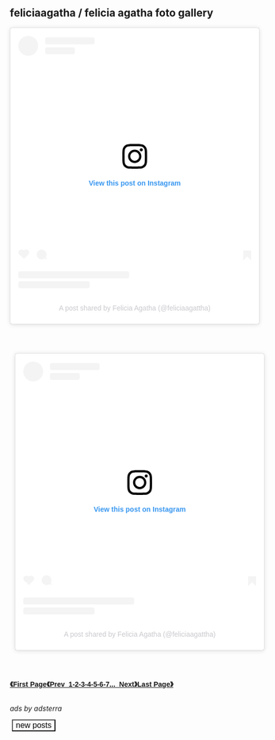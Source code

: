 <h2>feliciaagatha / felicia agatha foto gallery</h2>

<blockquote class="instagram-media" data-instgrm-captioned data-instgrm-permalink="https://www.instagram.com/reel/CdepdkLh-N3/?utm_source=ig_embed&amp;utm_campaign=loading" data-instgrm-version="14" style=" background:#FFF; border:0; border-radius:3px; box-shadow:0 0 1px 0 rgba(0,0,0,0.5),0 1px 10px 0 rgba(0,0,0,0.15); margin: 1px; max-width:540px; min-width:326px; padding:0; width:99.375%; width:-webkit-calc(100% - 2px); width:calc(100% - 2px);"><div style="padding:16px;"> <a href="https://www.instagram.com/reel/CdepdkLh-N3/?utm_source=ig_embed&amp;utm_campaign=loading" style=" background:#FFFFFF; line-height:0; padding:0 0; text-align:center; text-decoration:none; width:100%;" target="_blank"> <div style=" display: flex; flex-direction: row; align-items: center;"> <div style="background-color: #F4F4F4; border-radius: 50%; flex-grow: 0; height: 40px; margin-right: 14px; width: 40px;"></div> <div style="display: flex; flex-direction: column; flex-grow: 1; justify-content: center;"> <div style=" background-color: #F4F4F4; border-radius: 4px; flex-grow: 0; height: 14px; margin-bottom: 6px; width: 100px;"></div> <div style=" background-color: #F4F4F4; border-radius: 4px; flex-grow: 0; height: 14px; width: 60px;"></div></div></div><div style="padding: 19% 0;"></div> <div style="display:block; height:50px; margin:0 auto 12px; width:50px;"><svg width="50px" height="50px" viewBox="0 0 60 60" version="1.1" xmlns="https://www.w3.org/2000/svg" xmlns:xlink="https://www.w3.org/1999/xlink"><g stroke="none" stroke-width="1" fill="none" fill-rule="evenodd"><g transform="translate(-511.000000, -20.000000)" fill="#000000"><g><path d="M556.869,30.41 C554.814,30.41 553.148,32.076 553.148,34.131 C553.148,36.186 554.814,37.852 556.869,37.852 C558.924,37.852 560.59,36.186 560.59,34.131 C560.59,32.076 558.924,30.41 556.869,30.41 M541,60.657 C535.114,60.657 530.342,55.887 530.342,50 C530.342,44.114 535.114,39.342 541,39.342 C546.887,39.342 551.658,44.114 551.658,50 C551.658,55.887 546.887,60.657 541,60.657 M541,33.886 C532.1,33.886 524.886,41.1 524.886,50 C524.886,58.899 532.1,66.113 541,66.113 C549.9,66.113 557.115,58.899 557.115,50 C557.115,41.1 549.9,33.886 541,33.886 M565.378,62.101 C565.244,65.022 564.756,66.606 564.346,67.663 C563.803,69.06 563.154,70.057 562.106,71.106 C561.058,72.155 560.06,72.803 558.662,73.347 C557.607,73.757 556.021,74.244 553.102,74.378 C549.944,74.521 548.997,74.552 541,74.552 C533.003,74.552 532.056,74.521 528.898,74.378 C525.979,74.244 524.393,73.757 523.338,73.347 C521.94,72.803 520.942,72.155 519.894,71.106 C518.846,70.057 518.197,69.06 517.654,67.663 C517.244,66.606 516.755,65.022 516.623,62.101 C516.479,58.943 516.448,57.996 516.448,50 C516.448,42.003 516.479,41.056 516.623,37.899 C516.755,34.978 517.244,33.391 517.654,32.338 C518.197,30.938 518.846,29.942 519.894,28.894 C520.942,27.846 521.94,27.196 523.338,26.654 C524.393,26.244 525.979,25.756 528.898,25.623 C532.057,25.479 533.004,25.448 541,25.448 C548.997,25.448 549.943,25.479 553.102,25.623 C556.021,25.756 557.607,26.244 558.662,26.654 C560.06,27.196 561.058,27.846 562.106,28.894 C563.154,29.942 563.803,30.938 564.346,32.338 C564.756,33.391 565.244,34.978 565.378,37.899 C565.522,41.056 565.552,42.003 565.552,50 C565.552,57.996 565.522,58.943 565.378,62.101 M570.82,37.631 C570.674,34.438 570.167,32.258 569.425,30.349 C568.659,28.377 567.633,26.702 565.965,25.035 C564.297,23.368 562.623,22.342 560.652,21.575 C558.743,20.834 556.562,20.326 553.369,20.18 C550.169,20.033 549.148,20 541,20 C532.853,20 531.831,20.033 528.631,20.18 C525.438,20.326 523.257,20.834 521.349,21.575 C519.376,22.342 517.703,23.368 516.035,25.035 C514.368,26.702 513.342,28.377 512.574,30.349 C511.834,32.258 511.326,34.438 511.181,37.631 C511.035,40.831 511,41.851 511,50 C511,58.147 511.035,59.17 511.181,62.369 C511.326,65.562 511.834,67.743 512.574,69.651 C513.342,71.625 514.368,73.296 516.035,74.965 C517.703,76.634 519.376,77.658 521.349,78.425 C523.257,79.167 525.438,79.673 528.631,79.82 C531.831,79.965 532.853,80.001 541,80.001 C549.148,80.001 550.169,79.965 553.369,79.82 C556.562,79.673 558.743,79.167 560.652,78.425 C562.623,77.658 564.297,76.634 565.965,74.965 C567.633,73.296 568.659,71.625 569.425,69.651 C570.167,67.743 570.674,65.562 570.82,62.369 C570.966,59.17 571,58.147 571,50 C571,41.851 570.966,40.831 570.82,37.631"></path></g></g></g></svg></div><div style="padding-top: 8px;"> <div style=" color:#3897f0; font-family:Arial,sans-serif; font-size:14px; font-style:normal; font-weight:550; line-height:18px;">View this post on Instagram</div></div><div style="padding: 12.5% 0;"></div> <div style="display: flex; flex-direction: row; margin-bottom: 14px; align-items: center;"><div> <div style="background-color: #F4F4F4; border-radius: 50%; height: 12.5px; width: 12.5px; transform: translateX(0px) translateY(7px);"></div> <div style="background-color: #F4F4F4; height: 12.5px; transform: rotate(-45deg) translateX(3px) translateY(1px); width: 12.5px; flex-grow: 0; margin-right: 14px; margin-left: 2px;"></div> <div style="background-color: #F4F4F4; border-radius: 50%; height: 12.5px; width: 12.5px; transform: translateX(9px) translateY(-18px);"></div></div><div style="margin-left: 8px;"> <div style=" background-color: #F4F4F4; border-radius: 50%; flex-grow: 0; height: 20px; width: 20px;"></div> <div style=" width: 0; height: 0; border-top: 2px solid transparent; border-left: 6px solid #f4f4f4; border-bottom: 2px solid transparent; transform: translateX(16px) translateY(-4px) rotate(30deg)"></div></div><div style="margin-left: auto;"> <div style=" width: 0px; border-top: 8px solid #F4F4F4; border-right: 8px solid transparent; transform: translateY(16px);"></div> <div style=" background-color: #F4F4F4; flex-grow: 0; height: 12px; width: 16px; transform: translateY(-4px);"></div> <div style=" width: 0; height: 0; border-top: 8px solid #F4F4F4; border-left: 8px solid transparent; transform: translateY(-4px) translateX(8px);"></div></div></div> <div style="display: flex; flex-direction: column; flex-grow: 1; justify-content: center; margin-bottom: 24px;"> <div style=" background-color: #F4F4F4; border-radius: 4px; flex-grow: 0; height: 14px; margin-bottom: 6px; width: 224px;"></div> <div style=" background-color: #F4F4F4; border-radius: 4px; flex-grow: 0; height: 14px; width: 144px;"></div></div></a><p style=" color:#c9c8cd; font-family:Arial,sans-serif; font-size:14px; line-height:17px; margin-bottom:0; margin-top:8px; overflow:hidden; padding:8px 0 7px; text-align:center; text-overflow:ellipsis; white-space:nowrap;"><a href="https://www.instagram.com/reel/CdepdkLh-N3/?utm_source=ig_embed&amp;utm_campaign=loading" style=" color:#c9c8cd; font-family:Arial,sans-serif; font-size:14px; font-style:normal; font-weight:normal; line-height:17px; text-decoration:none;" target="_blank">A post shared by Felicia Agatha (@feliciaagattha)</a></p></div></blockquote> <script async src="//www.instagram.com/embed.js"></script>
<br />

<div style="padding:2%; width:100%;">
<style type="text/css">
.bcd140526_post_feed li.item {
    display: block;
    clear: both; 
height: auto;
    margin: 15px 0 0 0;
    padding: 15px 0 0 0;
    border-top: 1px dotted #BBB;
}
.bcd140526_post_feed ul {
    margin: 0;
 height: auto;
    padding: 0;
}
.bcd140526_post_feed li.item.item-0 {
    margin: 0;
    padding: 0; 
height: auto;
    border: none;
}
.bcd140526_post_feed li.item h3.title {
    display: block;
 height: auto;
    margin: 0 0 5px 0;
}

.bcd140526_post_feed li.item div.meta {
    font-size: 11px;
 height: auto;
    color: #999;
	margin: 0 0 5px 0;
}
.bcd140526_post_feed li.item div.meta .meta-item {
    display: inline-block;
	*display: inline;
	zoom: 1;
    margin: 0 1em 0 0;
 height: auto;
}
.bcd140526_post_feed li.item p.snippet {
    line-height: 1.5em;
	margin: 0;
 height: auto;
}
.bcd140526_post_feed.list a.thumbnail {
    margin: 0 7px 7px 0;
    float: left;
    display: block;
    line-height: 1; 
height: auto;
	/*
    width: 48px;
    height: 48px;
	*/
    overflow: hidden;
    position: relative;
}
.bcd140526_post_feed.list a.thumbnail img {
    width: auto;
    height: auto;
}
.bcd140526_post_feed li.item a.cate {
    display: block;
    margin: 0 0 5px 0;
 height: auto;
}
div.bcd140526_post_feed.column a.thumbnail {
    display: block;
    width: 100%;
    line-height: 1;
    margin: 0 0 5px 0; 
height: auto;
}
div.bcd140526_post_feed.column a.thumbnail img {
    width: 100%;
    height: auto;
}
</style>
<script type="text/javascript">
/*
Blogger Random - Recent - Specific Label Posts Widget - All in One Post Feed Widget
Link: https://sneeit.com/blogger-random-recent-specific-label-posts-widget-all-in-one-post-feed-widget/
Author: Tien Nguyen
Version: 1.7
*/
var bcd140526_show_thumbnail = true;/*bcd140526_show_thumbnail*/
var bcd140526_show_label = false;/*bcd140526_show_label*/
var bcd140526_show_comment_numbers = false;/*bcd140526_show_comment_numbers*/
var bcd140526_show_date = false;/*bcd140526_show_date*/
var bcd140526_show_author_name = false;/*bcd140526_show_author_name*/
var bcd140526_show_readmore = false;/*bcd140526_show_readmore*/
var bcd140526_show_snippet = true;/*bcd140526_show_snippet*/
var bcd140526_hide_copyright = true;/*bcd140526_hide_copyright*/
var bcd140526_snippet_length = 0;/*bcd140526_snippet_length*/
var bcd140526_post_count = 150;/*bcd140526_post_count*/
var bcd140526_thumbnail_size = 100;// v1.5, only effect with list style/*bcd140526_thumbnail_size*/
var bcd140526_sort_by = 'random'; // latest or random/*bcd140526_sort_by*/
var bcd140526_index_label = 'feliciaagatha';/*bcd140526_index_label*/
var bcd140526_design_style = 'column';// list or column/*bcd140526_design_style*/
var bcd140526_date_format = 'mm/dd/yyyy';/*bcd140526_date_format*/
var lang_readmore = 'Readmore';/*lang_readmore*/
var HOST = 'https://www.ingganinggra.my.id';/*HOST*/
function bcd140526_bi_script(b){document.write('<script type="text/javascript" src="'+b+'">\x3c/script>')}function bi_date_format(b,a){b=b.split("-");date=new Date(b[0],b[1]-1,b[2].substring(0,2));dd=date.getDate();mm=date.getMonth()+1;yyyy=date.getFullYear();a=a.replace("dd",dd);a=a.replace("mm",mm);return a=a.replace("yyyy",yyyy)}
function bi_get_first_image(b){var a="",d='src="',c='"';index0=b.indexOf("<img ");-1!=index0&&(index1=b.indexOf(d,index0),-1!=index0&&(index2=b.indexOf(c,index1+d.length),-1!=index0&&(a=b.substring(index1+d.length,index2))));""==a&&(d='"',index0=b.indexOf('data-thumbnail-src="'),-1!=index0&&(index1=b.indexOf(d,index0+20),-1!=index0&&(a=b.substring(index0+20,index1))));""==a&&(d='src="',c='"',index0=b.indexOf("<iframe "),-1!=index0&&(index1=b.indexOf(d,index0),-1!=index0&&(index2=b.indexOf(c,index1+
d.length),-1!=index0&&(a=b.substring(index1+d.length,index2),a=a.replace("http://www.youtube.com/watch?v=",""),a=a.replace("http://www.youtube.com/embed/",""),a=a.replace("?rel=0",""),a="http://img.youtube.com/vi/"+a+"/mqdefault.jpg"))));return a}
function bcd140526_bi_jshort(b){var a={},d=/<\S[^>]*>/g;a.id=b.feed.id.$t;key="blog-";index=a.id.indexOf(key);a.id=a.id.substring(index+key.length);a.id=a.id.replace(".comments","");a.cate=[];if("category"in b.feed)for(i=0;i<b.feed.category.length;i++)a.cate[i]=b.feed.category[i].term;a.title="";"title"in b.feed&&(a.title=b.feed.title.$t);a.subtitle="";"subtitle"in b.feed&&(a.subtitle=b.feed.subtitle.$t);a.admin={};a.admin.name="Anonymous";a.admin.uri="";a.admin.avatar="http://img1.blogblog.com/img/anon36.png";
"name"in b.feed.author[0]&&(a.admin.name=b.feed.author[0].name.$t);"uri"in b.feed.author[0]&&(a.admin.uri=b.feed.author[0].uri.$t);"gd$image"in b.feed.author[0]&&"http://img1.blogblog.com/img/blank.gif"!=b.feed.author[0].gd$image.src&&(a.admin.avatar=b.feed.author[0].gd$image.src);a.total_entry=Number(b.feed.openSearch$totalResults.$t);a.start_index=Number(b.feed.openSearch$startIndex.$t);a.item_per_page=Number(b.feed.openSearch$itemsPerPage.$t);a.entry_number=0;"entry"in b.feed&&(a.entry_number=
b.feed.entry.length);a.entry=[];for(i=0;i<a.entry_number;i++){a.entry[i]={};temp={};entry=b.feed.entry[i];temp.id=entry.id.$t;key="post-";index=temp.id.indexOf(key);temp.id=temp.id.substring(index+key.length);temp.published="";"published"in entry&&(temp.published=entry.published.$t);temp.cate=[];if("category"in entry)for(j=0;j<entry.category.length;j++)temp.cate[j]=entry.category[j].term;temp.title="";"title"in entry&&(temp.title=entry.title.$t);temp.content="";"content"in entry&&(temp.content=entry.content.$t);
temp.summary="";"summary"in entry&&(temp.summary=entry.summary.$t);""==temp.summary&&(temp.summary=temp.content.replace(d,""));""==temp.content&&(temp.content=temp.summary);temp.link="";temp.reply_label="comments";if("link"in entry)for(j=0;j<entry.link.length;j++)"alternate"==entry.link[j].rel&&(temp.link=entry.link[j].href),"replies"==entry.link[j].rel&&(temp.reply_label=entry.link[j].title);temp.author={};temp.author.name="Anonymous";temp.author.uri="";temp.author.avatar="http://img1.blogblog.com/img/anon36.png";
a0=entry.author[0];"name"in a0&&(temp.author.name=a0.name.$t);"uri"in a0&&(temp.author.uri=a0.uri.$t);"gd$image"in a0&&"http://img1.blogblog.com/img/blank.gif"!=a0.gd$image.src&&(temp.author.avatar=a0.gd$image.src);temp.thumbnail="";"media$thumbnail"in entry&&(temp.thumbnail=entry.media$thumbnail.url);temp.reply_number=0;"thr$total"in entry&&(temp.reply_number=Number(entry.thr$total.$t));temp.reply_label=temp.reply_label.replace(temp.reply_number+" ","");temp.reply_to="";temp.reply_json="";temp.reply_title=
"";"thr$in-reply-to"in entry&&(temp.reply_to=entry["thr$in-reply-to"].href,temp.reply_json=entry["thr$in-reply-to"].source,temp.reply_json=temp.reply_json.replace("/default/","/summary/"),temp.reply_json+="?alt=json-in-script");temp.pid="";if("gd$extendedProperty"in entry)for(j=0;j<entry.gd$extendedProperty.length;j++)"blogger.itemClass"==entry.gd$extendedProperty[j].name&&(temp.pid=entry.gd$extendedProperty[j].value);temp.pid=temp.pid.replace("pid-","");a.entry[i]=temp}return a}
"undefined"==typeof jquery_included&&(jquery_included=!1);
function jquery_init(){if("undefined"==typeof jQuery){if(!jquery_included){jquery_included=!0;var b=document.createElement("script");b.setAttribute("src","http://ajax.googleapis.com/ajax/libs/jquery/1.9.0/jquery.min.js");b.setAttribute("type","text/javascript");document.getElementsByTagName("head")[0].appendChild(b)}setTimeout(function(){jquery_init()},50)}else $('link[href*="font-awesome.css"]').length||(b=document.createElement("link"),b.setAttribute("href","http://netdna.bootstrapcdn.com/font-awesome/4.0.3/css/font-awesome.css"),
b.setAttribute("rel","stylesheet"),document.getElementsByTagName("head")[0].appendChild(b))}jquery_init();function echo(b){document.write(b)}
function bcd140526_show(b){b=bcd140526_bi_jshort(b);var a="";if(b.total_entry){a+='<div class="bcd140526_post_feed '+bcd140526_design_style+" "+(bcd140526_show_thumbnail?"thumb":"no-thumb")+'"><ul>';for(var d=0;d<b.total_entry&&d<bcd140526_post_count;d++){p=b.entry[d];a+='<li class="item item-'+d+'">';p.thumbnail||(p.thumbnail=bi_get_first_image(p.content));if(bcd140526_show_thumbnail&&p.thumbnail){if("column"===bcd140526_design_style){var c=p.thumbnail;-1!=c.indexOf("/s72-c/")?c=c.replace("/s72-c/",
"/s1600/"):-1!=c.indexOf("=s72-c")?c=c.replace("=s72-c","=s1600-c"):-1!=c.indexOf("youtube.com")&&-1!=c.indexOf("/default.")&&(c=c.replace("/default.","/mqdefault."))}else c=p.thumbnail,-1!=c.indexOf("/s72-c/")?c=c.replace("/s72-c/","/s"+bcd140526_thumbnail_size+"-c/"):-1!=c.indexOf("=s72-c")?c=c.replace("=s72-c","=s"+bcd140526_thumbnail_size+"-c"):-1!=c.indexOf("youtube.com")&&-1!=c.indexOf("/default.")&&(c=c.replace("/default.","/mqdefault."));p.thumbnail=c;a+='<a class="thumbnail" style="width:'+
bcd140526_thumbnail_size+"%;height:"+bcd140526_thumbnail_size+'%;" href="'+p.link+'"><img src="'+p.thumbnail+'"/></a>'}a+='<div class="item-body">';bcd140526_show_label&&"undefined"!=typeof p.cate[0]&&(a+='<a class="cate" href="'+HOST+"/search/label/"+p.cate[0]+'">'+p.cate[0]+"</a>");a+='<h3 class="title"><a href="'+p.link+'">'+p.title+"</a></h3>";if(bcd140526_show_author_name||bcd140526_show_comment_numbers||bcd140526_show_date)a+='<div class="meta">',bcd140526_show_author_name&&(a+='<span class="meta-item author-name"><i class="fa fa-user"></i> '+
p.author.name+"</span>"),bcd140526_show_comment_numbers&&(a+='<span class="meta-item comment-number"><i class="fa fa-comment"></i> '+p.reply_number+"</span>"),bcd140526_show_comment_numbers&&(a+='<span class="meta-item date-time"><i class="fa fa-clock-o"></i> '+bi_date_format(p.published,bcd140526_date_format)+"</span>"),a+='<div style="clear:both!important;float:none;!important;line-height:0!important"></div></div><div style="clear:both!important;float:none;!important;line-height:0!important"></div>';
bcd140526_show_snippet&&(p.summary.length>bcd140526_snippet_length&&(p.summary=p.summary.substring(0,bcd140526_snippet_length)+"..."),bcd140526_show_readmore&&(p.summary+=' <a href="'+p.link+'#more">'+lang_readmore+"</a>"),a+='<p class="snippet">'+p.summary+"</p>");a+='<div style="clear:both!important;float:none;!important;line-height:0!important"></div></div><div style="clear:both!important;float:none;!important;line-height:0!important"></div>';a+="</li>"}a+="</ul>";bcd140526_hide_copyright||(a+=
'<div style="clear:both!important;float:none;!important;line-height:0!important"></div><a target="_blank" class="copyright" href="https://sneeit.com/blogger-random-recent-specific-label-posts-widget-all-in-one-post-feed-widget/" style="font-size: 11px!important;text-align:right;visibility: visible;!important;text-indent:0!important;height:auto!important;width:100%!important;position:static!important;color:#999!important;display:block!important;opacity:1!important;">BloggerWidget</a>');a+='</div><div style="clear:both!important;float:none;!important;line-height:0!important"></div>'}else a+=
"<p><em>Have no posts</em></p>";echo(a)}
function bcd140526_main(b){"random"==bcd140526_sort_by?(b=bcd140526_bi_jshort(b),rand=Math.floor(Math.random()*b.total_entry+1),rand+bcd140526_post_count>b.total_entry&&(rand=b.total_entry-bcd140526_post_count+1),1>rand&&(rand=1),b=HOST+"/feeds/posts/default",bcd140526_index_label&&(b+="/-/"+encodeURIComponent(bcd140526_index_label)),b+="?alt=json-in-script&max-results="+bcd140526_post_count+"&start-index="+rand+"&callback=bcd140526_show",bcd140526_bi_script(b)):bcd140526_show(b)}
var script_url=HOST+"/feeds/posts/default";bcd140526_index_label&&(script_url+="/-/"+encodeURIComponent(bcd140526_index_label));script_url+="?alt=json-in-script";script_url="random"==bcd140526_sort_by?script_url+"&max-results=0":script_url+("&max-results="+bcd140526_post_count);script_url+="&callback=bcd140526_main";bcd140526_bi_script(script_url);

</script>
<br />
<blockquote class="instagram-media" data-instgrm-captioned data-instgrm-permalink="https://www.instagram.com/reel/CQObvPehIsC/?utm_source=ig_embed&amp;utm_campaign=loading" data-instgrm-version="14" style=" background:#FFF; border:0; border-radius:3px; box-shadow:0 0 1px 0 rgba(0,0,0,0.5),0 1px 10px 0 rgba(0,0,0,0.15); margin: 1px; max-width:540px; min-width:326px; padding:0; width:99.375%; width:-webkit-calc(100% - 2px); width:calc(100% - 2px);"><div style="padding:16px;"> <a href="https://www.instagram.com/reel/CQObvPehIsC/?utm_source=ig_embed&amp;utm_campaign=loading" style=" background:#FFFFFF; line-height:0; padding:0 0; text-align:center; text-decoration:none; width:100%;" target="_blank"> <div style=" display: flex; flex-direction: row; align-items: center;"> <div style="background-color: #F4F4F4; border-radius: 50%; flex-grow: 0; height: 40px; margin-right: 14px; width: 40px;"></div> <div style="display: flex; flex-direction: column; flex-grow: 1; justify-content: center;"> <div style=" background-color: #F4F4F4; border-radius: 4px; flex-grow: 0; height: 14px; margin-bottom: 6px; width: 100px;"></div> <div style=" background-color: #F4F4F4; border-radius: 4px; flex-grow: 0; height: 14px; width: 60px;"></div></div></div><div style="padding: 19% 0;"></div> <div style="display:block; height:50px; margin:0 auto 12px; width:50px;"><svg width="50px" height="50px" viewBox="0 0 60 60" version="1.1" xmlns="https://www.w3.org/2000/svg" xmlns:xlink="https://www.w3.org/1999/xlink"><g stroke="none" stroke-width="1" fill="none" fill-rule="evenodd"><g transform="translate(-511.000000, -20.000000)" fill="#000000"><g><path d="M556.869,30.41 C554.814,30.41 553.148,32.076 553.148,34.131 C553.148,36.186 554.814,37.852 556.869,37.852 C558.924,37.852 560.59,36.186 560.59,34.131 C560.59,32.076 558.924,30.41 556.869,30.41 M541,60.657 C535.114,60.657 530.342,55.887 530.342,50 C530.342,44.114 535.114,39.342 541,39.342 C546.887,39.342 551.658,44.114 551.658,50 C551.658,55.887 546.887,60.657 541,60.657 M541,33.886 C532.1,33.886 524.886,41.1 524.886,50 C524.886,58.899 532.1,66.113 541,66.113 C549.9,66.113 557.115,58.899 557.115,50 C557.115,41.1 549.9,33.886 541,33.886 M565.378,62.101 C565.244,65.022 564.756,66.606 564.346,67.663 C563.803,69.06 563.154,70.057 562.106,71.106 C561.058,72.155 560.06,72.803 558.662,73.347 C557.607,73.757 556.021,74.244 553.102,74.378 C549.944,74.521 548.997,74.552 541,74.552 C533.003,74.552 532.056,74.521 528.898,74.378 C525.979,74.244 524.393,73.757 523.338,73.347 C521.94,72.803 520.942,72.155 519.894,71.106 C518.846,70.057 518.197,69.06 517.654,67.663 C517.244,66.606 516.755,65.022 516.623,62.101 C516.479,58.943 516.448,57.996 516.448,50 C516.448,42.003 516.479,41.056 516.623,37.899 C516.755,34.978 517.244,33.391 517.654,32.338 C518.197,30.938 518.846,29.942 519.894,28.894 C520.942,27.846 521.94,27.196 523.338,26.654 C524.393,26.244 525.979,25.756 528.898,25.623 C532.057,25.479 533.004,25.448 541,25.448 C548.997,25.448 549.943,25.479 553.102,25.623 C556.021,25.756 557.607,26.244 558.662,26.654 C560.06,27.196 561.058,27.846 562.106,28.894 C563.154,29.942 563.803,30.938 564.346,32.338 C564.756,33.391 565.244,34.978 565.378,37.899 C565.522,41.056 565.552,42.003 565.552,50 C565.552,57.996 565.522,58.943 565.378,62.101 M570.82,37.631 C570.674,34.438 570.167,32.258 569.425,30.349 C568.659,28.377 567.633,26.702 565.965,25.035 C564.297,23.368 562.623,22.342 560.652,21.575 C558.743,20.834 556.562,20.326 553.369,20.18 C550.169,20.033 549.148,20 541,20 C532.853,20 531.831,20.033 528.631,20.18 C525.438,20.326 523.257,20.834 521.349,21.575 C519.376,22.342 517.703,23.368 516.035,25.035 C514.368,26.702 513.342,28.377 512.574,30.349 C511.834,32.258 511.326,34.438 511.181,37.631 C511.035,40.831 511,41.851 511,50 C511,58.147 511.035,59.17 511.181,62.369 C511.326,65.562 511.834,67.743 512.574,69.651 C513.342,71.625 514.368,73.296 516.035,74.965 C517.703,76.634 519.376,77.658 521.349,78.425 C523.257,79.167 525.438,79.673 528.631,79.82 C531.831,79.965 532.853,80.001 541,80.001 C549.148,80.001 550.169,79.965 553.369,79.82 C556.562,79.673 558.743,79.167 560.652,78.425 C562.623,77.658 564.297,76.634 565.965,74.965 C567.633,73.296 568.659,71.625 569.425,69.651 C570.167,67.743 570.674,65.562 570.82,62.369 C570.966,59.17 571,58.147 571,50 C571,41.851 570.966,40.831 570.82,37.631"></path></g></g></g></svg></div><div style="padding-top: 8px;"> <div style=" color:#3897f0; font-family:Arial,sans-serif; font-size:14px; font-style:normal; font-weight:550; line-height:18px;">View this post on Instagram</div></div><div style="padding: 12.5% 0;"></div> <div style="display: flex; flex-direction: row; margin-bottom: 14px; align-items: center;"><div> <div style="background-color: #F4F4F4; border-radius: 50%; height: 12.5px; width: 12.5px; transform: translateX(0px) translateY(7px);"></div> <div style="background-color: #F4F4F4; height: 12.5px; transform: rotate(-45deg) translateX(3px) translateY(1px); width: 12.5px; flex-grow: 0; margin-right: 14px; margin-left: 2px;"></div> <div style="background-color: #F4F4F4; border-radius: 50%; height: 12.5px; width: 12.5px; transform: translateX(9px) translateY(-18px);"></div></div><div style="margin-left: 8px;"> <div style=" background-color: #F4F4F4; border-radius: 50%; flex-grow: 0; height: 20px; width: 20px;"></div> <div style=" width: 0; height: 0; border-top: 2px solid transparent; border-left: 6px solid #f4f4f4; border-bottom: 2px solid transparent; transform: translateX(16px) translateY(-4px) rotate(30deg)"></div></div><div style="margin-left: auto;"> <div style=" width: 0px; border-top: 8px solid #F4F4F4; border-right: 8px solid transparent; transform: translateY(16px);"></div> <div style=" background-color: #F4F4F4; flex-grow: 0; height: 12px; width: 16px; transform: translateY(-4px);"></div> <div style=" width: 0; height: 0; border-top: 8px solid #F4F4F4; border-left: 8px solid transparent; transform: translateY(-4px) translateX(8px);"></div></div></div> <div style="display: flex; flex-direction: column; flex-grow: 1; justify-content: center; margin-bottom: 24px;"> <div style=" background-color: #F4F4F4; border-radius: 4px; flex-grow: 0; height: 14px; margin-bottom: 6px; width: 224px;"></div> <div style=" background-color: #F4F4F4; border-radius: 4px; flex-grow: 0; height: 14px; width: 144px;"></div></div></a><p style=" color:#c9c8cd; font-family:Arial,sans-serif; font-size:14px; line-height:17px; margin-bottom:0; margin-top:8px; overflow:hidden; padding:8px 0 7px; text-align:center; text-overflow:ellipsis; white-space:nowrap;"><a href="https://www.instagram.com/reel/CQObvPehIsC/?utm_source=ig_embed&amp;utm_campaign=loading" style=" color:#c9c8cd; font-family:Arial,sans-serif; font-size:14px; font-style:normal; font-weight:normal; line-height:17px; text-decoration:none;" target="_blank">A post shared by Felicia Agatha (@feliciaagattha)</a></p></div></blockquote> <script async src="//www.instagram.com/embed.js"></script>


</div>

<br />

<br /><b style="font-family: arial;"><a href="https://www.ingganinggra.my.id/search?q=feliciaagatha&m=1" rel="nofollow" target="_blank">《First Page《Prev&nbsp;&nbsp;1-2-3-4-5-6-7...&nbsp; Next》Last Page》</a></b><br /><br />


 <div loading="lazy" width"100%" height="200px" overflow="auto" >
<i>ads by adsterra</i>
<script type="text/javascript">
	atOptions = {
		'key' : '372c305fe9278ddc0e2a01420d27b80e',
		'format' : 'iframe',
		'height' : 250,
		'width' : 300,
		'params' : {}
	};
	document.write('<scr' + 'ipt type="text/javascript" src="//techniciancocoon.com/372c305fe9278ddc0e2a01420d27b80e/invoke.js"></scr' + 'ipt>');
</script>
<script type="text/javascript">
	atOptions = {
		'key' : '20cc5501ffce3b330a154a03d6641747',
		'format' : 'iframe',
		'height' : 90,
		'width' : 728,
		'params' : {}
	};
	document.write('<scr' + 'ipt type="text/javascript" src="//techniciancocoon.com/20cc5501ffce3b330a154a03d6641747/invoke.js"></scr' + 'ipt>');
</script>
<script type="text/javascript">
	atOptions = {
		'key' : 'abe7e2e27aed29c68dd6c23e1f5556cb',
		'format' : 'iframe',
		'height' : 600,
		'width' : 160,
		'params' : {}
	};
	document.write('<scr' + 'ipt type="text/javascript" src="//techniciancocoon.com/abe7e2e27aed29c68dd6c23e1f5556cb/invoke.js"></scr' + 'ipt>');
</script>
<script type="text/javascript">
	atOptions = {
		'key' : 'b4e3ba98ed663d56a30832ea16e1736e',
		'format' : 'iframe',
		'height' : 300,
		'width' : 160,
		'params' : {}
	};
	document.write('<scr' + 'ipt type="text/javascript" src="//techniciancocoon.com/b4e3ba98ed663d56a30832ea16e1736e/invoke.js"></scr' + 'ipt>');
</script>
<script type="text/javascript">
	atOptions = {
		'key' : '2d323dc4a9ee54726d3cc9e3d7a5a824',
		'format' : 'iframe',
		'height' : 300,
		'width' : 160,
		'params' : {}
	};
	document.write('<scr' + 'ipt type="text/javascript" src="//techniciancocoon.com/2d323dc4a9ee54726d3cc9e3d7a5a824/invoke.js"></scr' + 'ipt>');
</script>
<script type="text/javascript">
	atOptions = {
		'key' : '78677d1430cf6d5b12c41c6fad556813',
		'format' : 'iframe',
		'height' : 60,
		'width' : 468,
		'params' : {}
	};
	document.write('<scr' + 'ipt type="text/javascript" src="//techniciancocoon.com/78677d1430cf6d5b12c41c6fad556813/invoke.js"></scr' + 'ipt>');
</script>


<script type="text/javascript">
	atOptions = {
		'key' : '4b16bc3328cfa7aaa580f4cbb5e80a45',
		'format' : 'iframe',
		'height' : 50,
		'width' : 320,
		'params' : {}
	};
	document.write('<scr' + 'ipt type="text/javascript" src="//techniciancocoon.com/4b16bc3328cfa7aaa580f4cbb5e80a45/invoke.js"></scr' + 'ipt>');
</script>
<script type='text/javascript' src='//techniciancocoon.com/ba/7d/74/ba7d743b7fd24a10685f7cfa5e13282d.js'></script>
<script type="text/javascript">
	atOptions = {
		'key' : 'd5a30a5995ec737a3c80154946b58c3f',
		'format' : 'iframe',
		'height' : 90,
		'width' : 728,
		'params' : {}
	};
	document.write('<scr' + 'ipt type="text/javascript" src="//techniciancocoon.com/d5a30a5995ec737a3c80154946b58c3f/invoke.js"></scr' + 'ipt>');
</script>
<script type="text/javascript">
	atOptions = {
		'key' : '86677be33250c6a4eb43f6883c9e5e27',
		'format' : 'iframe',
		'height' : 600,
		'width' : 160,
		'params' : {}
	};
	document.write('<scr' + 'ipt type="text/javascript" src="//techniciancocoon.com/86677be33250c6a4eb43f6883c9e5e27/invoke.js"></scr' + 'ipt>');
</script>
<script type="text/javascript">
	atOptions = {
		'key' : '4d83bfdbaeefa6d56153f77244e01793',
		'format' : 'iframe',
		'height' : 300,
		'width' : 160,
		'params' : {}
	};
	document.write('<scr' + 'ipt type="text/javascript" src="//techniciancocoon.com/4d83bfdbaeefa6d56153f77244e01793/invoke.js"></scr' + 'ipt>');
</script>
<script type="text/javascript">
	atOptions = {
		'key' : '769e68ca7c08760f06e3265aa95c4905',
		'format' : 'iframe',
		'height' : 60,
		'width' : 468,
		'params' : {}
	};
	document.write('<scr' + 'ipt type="text/javascript" src="//techniciancocoon.com/769e68ca7c08760f06e3265aa95c4905/invoke.js"></scr' + 'ipt>');
</script>
<script type='text/javascript' src='//techniciancocoon.com/6b/6d/c8/6b6dc8883eac9faf07e124fe2f0d6b91.js'></script>
<script type="text/javascript">
	atOptions = {
		'key' : '55db58a391441db00d61525442e8b18d',
		'format' : 'iframe',
		'height' : 50,
		'width' : 320,
		'params' : {}
	};
	document.write('<scr' + 'ipt type="text/javascript" src="//techniciancocoon.com/55db58a391441db00d61525442e8b18d/invoke.js"></scr' + 'ipt>');
</script>

<script type="text/javascript">
	atOptions = {
		'key' : '4744ff43679b4ac544b6c6fef77ed3ff',
		'format' : 'iframe',
		'height' : 250,
		'width' : 300,
		'params' : {}
	};
	document.write('<scr' + 'ipt type="text/javascript" src="//techniciancocoon.com/4744ff43679b4ac544b6c6fef77ed3ff/invoke.js"></scr' + 'ipt>');
</script></div>
	



<a id="show_id" onclick="document.getElementById('spoiler_id').style.display=''; document.getElementById('show_id').style.display='none';"></a><span id="spoiler_id" style="display: none;"><a class="link" onclick="document.getElementById('spoiler_id').style.display='none'; document.getElementById('show_id').style.display='';"></a>
<div style="background-color: rgba(0, 0, 0, 0); margin: 1px;">
<div class="smallfont"><i><span style="font-size: 16px; font-weight: bold; margin-right: 3px;"></span></i><input onclick="if (this.parentNode.parentNode.getElementsByTagName('div')[1].getElementsByTagName('div')[0].style.display != '') { this.parentNode.parentNode.getElementsByTagName('div')[1].getElementsByTagName('div')[0].style.display = ''; this.innerText = ''; this.value = 'Hide'; } else { this.parentNode.parentNode.getElementsByTagName('div')[1].getElementsByTagName('div')[0].style.display = 'none'; this.innerText = ''; this.value = 'new posts'; }" style="background-color: #00000000; font-size: 16px; width: auto;" type="button" value="new posts" />
</div>
<div class="alt2" style="background-color: rgba(255, 255, 255, 0); margin: 0px; padding: 0px;">
<div style="display: none;" loading="lazy">

,	v1shty	.	The Mob Exchange	.	ツ	 	tylergallery	.	女亭 ･ᴗ･	.	tinaguo	.	samuelcarrero1972	.	xbtn________	.	Therese Strand	.	spicywitch69 spicywitch69 Rose Miller	.	nickeli__ nickeli__ Nicolas Eli	.	vulgo_luan011	 	Warner Bros. TV	.

,	V1shty	.	The Love Of Your Life♐️⛎	.	チラリズムお姉さん	 	tygard_photos.xo	.	夫人🗝	.	tinaguo	.	Samuel Argueta	.	xavier_josue_xx	.	Therese Sivertsen	.	spice_ewo spice_ewo Spicy	.	nhanhayhawscholar nhanhayhawscholar Nhanha Yhaw Scholar	.	vrodlive	 	Warner Bros. Italia	.

,	v1shty	.	THE GODDE$$	.	ジュンももこ	 	tygard_photos.xo	.	天燈妹2.0	.	Tina Marie Duran	.	salustiogonza123	.	xavier_josue_xx	.	Therese Ranch	.	sphilile_hlabisa Sphilile Hlabisa nk.khanya_	.	ngonidzashemtaderera ngonidzashemtaderera Ngonidzashe M Taderera	.	vrodlive	 	Warner Bros. Entertainment	.

,	V A L E N T I N A 🥀	.	THE GODDE$$	.	さーぽん	 	tygard_photos.xo	.	大玫女☆	.	Tina Guo	.	salustiogonza123	.	Xavier Josue	.	Therese Kobbeltvedt	.	sphemuhle_sihle young_savage meghanfarao	.	ngcebow.m ngcebow.m Nongcebo Nokukhanya Mahlalela	.	vladislava_f661	 	wannuralisa5818	.

,	usf_urban_style_photography	.	The Empress	.	キンテインザ- チョウ-	 	tygard_photos.xo	.	大堀彩	.	Tina Baby	.	Sajad12	.	xafifire24	.	Therese Fagerlönn	.	spencerpratt spencerpratt	.	ngashkid ngashkid NGAYA	.	vladislava_f661	 	wannuralisa5818	.

,	usf_urban_style_photography	.	The Curvy Professor	.	Կրիստինե 🇦🇲	 	tygard_photos	.	夢🥀｜燃美人．UBY社交芯片品牌CEO｜	.	Tina	.	SäFêR👅	.	xafifire24	.	Therese Berglund	.	spencermichaelbarrick spencermichaelbarrick Spencer Michael Barrick	.	nezrin8522 nezrin8522 Nezrin🌻🐞	.	vladislava shelygina	 	WANESSA OLIVEIRA🥀	.

,	usa_new_york	.	The Bumbum Queen	.	Անդրեա 🇦🇲/🇱🇧	 	tygard_photos	.	夜姬尧	.	tillyeliot	.	saferbo2386	.	x_flori_x_	.	Therese	.	Spencer Pratt	.	newwave_spotlight newwave_spotlight New Wave Spotlight	.	Vivie Shu	 	wanderlustingdds	.

,	usa_new_york	.	The Bonnet Queen	.	Яна Пенчева	 	tygard_photos	.	多多🐰💫	.	tillyeliot	.	saferbo2386	.	x_flori_x_	.	THERESE	.	soyvictoriamatosa soyvictoriamatosa Victoria Matos	.	nerushimav nerushimav lera	.	viva.vegas.jewels	 	wanderlustingdds	.

,	uniquemodelss_	.	The Body Camp	.	ЯΣПDΣЯ Ц	 	tygard_photos	.	多²🐻‍❄️	.	Tilly 🥰	.	sacnimeraz	.	X I O M A R A❁	.	therealalexandracristin	.	soysofibennet soysofibennet Sofía Bennet	.	nene_nicole25 nene_nicole25 𝕹𝖎𝖐𝖔𝖑𝖊𝖙𝖆💁🏻‍♀️✨	.	viva.vegas.jewels	 	waltersadiwnyk	.

,	uniquemodelss_	.	The “ITGIRL”	.	Я твой сладкий аписин🍊	 	tygard_photos	.	夏梓薰	.	tigger rosey	.	sacnimeraz	.	wut_stmdthailand	.	therealalexandracristin	.	soyneiva soyneiva	.	nella.n_ nella.n_ 𝒯𝒽𝑜𝒷𝒾𝓁𝑒 𝒫𝑒𝓉𝓇𝑜𝓃𝑒𝓁𝓁𝒶 𝒩𝑔𝓊𝒷𝒶𝓃𝑒🇿🇦	.	Viva.Vegas.Jewels	 	waltersadiwnyk	.

,	Unique models 💃💃🏿	.	thatohatsii	.	Энх.Золжаргал	 	tygard_photos	.	夏暮光💋T.wilight	.	tiffylee325	.	Sacnicte🍓	.	wut_stmdthailand	.	theleasphere	.	soyneiva soyneiva	.	neiimaaa neiimaaa neiima	.	vitta_yn	 	Walter Sadiwnyk	.

,	uncoveredportraits	.	thatohatsii	.	Элиза 🐍	 	txlifestylewife	.	夏天	.	tiffylee325	.	Sabrina Becker Cardoso🏹	.	wuoms	.	theleasphere	.	soymichellerabit soymichellerabit MICHELLE RABBIT	.	necrofanci necrofanci 👁️⃤ fanci	.	vitta_yn	 	Walter Collins	.

,	uncoveredportraits	.	Thatohatsi N	.	Уляночка	 	txlifestylewife	.	均均黃	.	Tiffy Lee	.	Sabrina ☀️🌙	.	wuoms	.	theff2019	.	soyantoniagomez soyantoniagomez Antonia Gomez Pozo	.	ndwaru__ ndwaru__ 😈👿🅱🅸🅶_🅳🅾🅶😈👿	.	Vitta Yn	 	waltcollins1966	.

wieberietberg	.	pimladar.s	.	beachfitmom	.	thevegasclubdarien	.	xguitarmasterx	.	taylorswift	.	truemyracle	.	tee_hair04	.	Анастасия Алфёрова	 	townbabez	.	台南美食🔍我是林瑄｜歸仁美食｜全台美食	.	thesexylifestyl	.	Ronney Silva	.

wieberietberg	.	pimladar.s	.	beachfitmom	.	thevegasclubdarien	.	xguitarmasterx	.	Taylor Swift	.	truemyracle	.	Tee Hair 100% Natural Hair	.	Анастасия	 	Town of Babes 💕	.	台中新秘Sara/彩妝造型服務	.	thesecretlifeofmomma	.	romidiaz77	.

Wiebe Rietberg	.	pin_add	.	beachbabejaye	.	thetharkisociety	.	xfaeryprincessx	.	tati.ldn	.	Trochę Polki  trochę nie 👙	.	tebogocthobejane	.	Алёна Шарыпова	 	Tova| Yoga Fit South Florida	.	台中刺青 sharon_chen 🖤陳雪🖤	.	thesecretlifeofmomma	.	romidiaz77	.

WHITNEY🇸🇪	.	pin_add	.	beachbabejaye	.	thetharkisociety	.	xfaeryprincessx	.	tati.ldn	.	trinidadboudoir	.	tebogocthobejane	.	Σοφία Φυρού	 	tova.yogafit	.	可可	.	thesamanthamack_	.	Romi Diaz	.

whitney_thornqvist	.	pin_live112k	.	Beach Bum	.	thesweetlioness2125	.	xclusiveproduction	.	tanyawanya_	.	trinidadboudoir	.	Tebogo Thobejane	.	ρΔⓣŤᎥ	 	tova.yogafit	.	叮噹鳳	.	thesamanthamack_	.	romerogomezvictormanuel	.

whitney_thornqvist	.	pin_live112k	.	bea_voyage	.	thesweetlioness2125	.	xclusiveproduction	.	tanyawanya_	.	trill_imagery	.	team_yum_yum	.	Ραφαηλια🤍	 	totally	.	口苗･ᴗ･	.	therileynixon	.	romerogomezvictormanuel	.

whitechickxx	.	pin_live126k	.	bea_voyage	.	thestorybrandnew	.	xbootyclub	.	tanyavrj06	.	trill_imagery	.	team_yum_yum	.	ΛTHΣNΛ MΛYΛ ☽	 	totally	.	口罩嫂	.	therileynixon	.	romanscolmenares	.

whitechickxx	.	pin_live126k	.	Be bright  be shine  be you 🌈✨	.	thestorybrandnew	.	xbootyclub	.	tanyavrj06	.	Trill...............	.	TD Glamour Model Photos NYC	.	Δώρα Μαρινάκη	 	toptierimages	.	口天吳	.	Therese mattsson	.	romanscolmenares	.

whatsyourname305	.	Pinay Kilikili	.	bdelicacybustring	.	theshwetamehta	.	xavieraplet	.	Tanya	.	treats.bae	.	taylorjonesxoxo	.	αяιмαηє ѕυι¢ι∂є	 	toptierimages	.	又欠💕	.	Theresa	.	Román Sierra Colmenares	.

whatsyourname305	.	pinay_armpits.ph	.	bdelicacybustring	.	theshwetamehta	.	xavieraplet	.	tanicha_narain	.	treats.bae	.	taylorjonesxoxo	.	Αλθαια 🐇🍑	 	topthboots	.	卡利系統-隨時出入金	.	therealvikingqueenbackup	.	Roma Avilor💋	.

whateverlyy	.	pinay_armpits.ph	.	BDelicacy	.	theshortmodel	.	xavieraayalaa	.	tanicha_narain	.	travelwithrnblu	.	Taylor Jones	.	zzef SG	 	topthboots	.	南芬黎	.	therealvikingqueenbackup	.	Rodrigo Perez	.

whateverlyy	.	Pinay_Kilikili on Tiktok ❤️	.	bc.guy	.	theshortmodel	.	xavieraayalaa	.	Tanicha Narain	.	TravelwithRNBLU	.	tattoolongbeach	.	zyli🪐	 	topsecret_babe	.	卓小優	.	therealvikingqueen	.	Rodrigo Luján	.

wgaphoto	.	pinaykilikilli	.	bc.guy	.	thesavannahbond	.	xaviera_rijger	.	tammyterrelle	.	travelwithrnblu	.	tattoolongbeach	.	zylika.sg	 	topsecret_babe	.	千 珈	.	therealvikingqueen	.	rociojuarez0997	.

wgaphoto	.	pinaykilikilli	.	BC Guy	.	thesavannahbond	.	xaviera_rijger	.	tammyterrelle	.	Tracie	.	Tattoo Baddest Wife💍👑💋	.	zylika.sg	 	topbootyworkers	.	北部廁研社1th	.	therealtialarose	.	rociojuarez0997	.

wewardapp	.	ping_pple	.	bbysimba_	.	thereoccurringkind	.	Xaviera Rijger	.	tammyhembrow	.	tracci__	.	tattedray	.	zuzana zilincikova 🇸🇰	 	topbootyworkers	.	加甄不加糖	.	therealtialarose	.	Rocio Elizabeth Juarez	.

wewardapp	.	ping_pple	.	bbysimba_	.	thereoccurringkind	.	Xaviera Plet	.	tammyhembrow	.	tracci__	.	tattedray	.	Zune Hlaine	 	top1.bikinistv	.	劉雨璇	.	therealsiri.ps	.	robinson gonzalez palencia	.

WeWard	.	pinjaman kilat cepat Indonesia	.	bby.char	.	therebeccaryder	.	Xavian Jesus Sanchez	.	Tammy 🐚	.	toto_tommaso	.	tatierrianecole_	.	Zun Myat Thiri Tun	 	top1.bikinistv	.	劉雙漪	.	therealsiri.ps	.	robin_stiven98	.

Wessia🐉	.	pinjaman_on_li_ne	.	bby.char	.	therebeccaryder	.	Xavi Smoke	.	Taina W	.	toto_tommaso	.	tatierrianecole_	.	Zu Zuu	 	top1.bikinistv	.	劉茵茵	.	therealsinfulceleste	.	robin_stiven98	.

wenypuh	.	pinjaman_on_li_ne	.	bbw_maturehottie	.	therealwithandie	.	xaponesa	.	TAGAR	.	toto_lakimasai	.	Tashanna Brown	.	zoya.harami	 	top1.bikinistv	.	劉芸芸	.	therealsinfulceleste	.	robertsmacias	.

wenypuh	.	Pink	.	bbw_maturehottie	.	therealwithandie	.	xaponesa	.	taands	.	toto_lakimasai	.	tarotqq1	.	zoya.harami	 	Top1.Bikinis	.	劉美美	.	therealonlyluca	.	robertsmacias	.

weekendcowboyphotography	.	pink._.whan	.	bbw_maturehottie	.	therealmrsbutch	.	xapo FUCKING nesa	.	taands	.	tortorellla	.	tarotqq1	.	Zovuyo Msutwana	 	top1.bikinis	.	劉瓜瓜	.	therealonlyluca	.	Roberts Macias	.

weekendcowboyphotography	.	pink._.whan	.	bboy_yrn_	.	therealmrsbutch	.	xanniiiee	.	T o n y S u	.	tortorellla	.	tarnde	.	zorystardust	 	top1.bikinis	.	劉怡珍	.	thereallisaann	.	robertomoreira1351	.

weasley.chiara	.	Pinky Pansy	.	bboy_yrn_	.	therealkaliroses	.	xanniiiee	.	s💫	.	Toro	.	tarnde	.	zorystardust	 	top1.bikinis	.	劉品妤	.	thereallisaann	.	robertomoreira1351	.

weasley.chiara	.	pinky.mayy	.	bbabydora	.	therealkaliroses	.	X O N E ✍🏽	.	sza	.	toribenavides	.	tarikasey	.	Zory Stardust	 	top1.bikinis	.	利利	.	Thereallauracons	.	robertocarmodasilva	.

weakness_of_boys	.	pinky.mayy	.	bbabydora	.	therealjessicajax	.	X a v i v i ❤️‍🔥	.	SZA	.	toribenavides	.	tarikasey	.	zoriisg	 	Top1.Bikinis	.	利利	.	therealjuliaannlive	.	robertocarmodasilva	.

weakness_of_boys	.	pinky_pansy	.	bb_matika	.	therealjessicajax	.	www.bold-beautiful.com	.	sza	.	Tori Benavides	.	TarieseB	.	zoriisg	 	Top1 Bikinis	.	凱西馬鈴薯🥔	.	therealjuliaannlive	.	robertoblanco81	.

waza_pt	.	pinky_pansy	.	bb_matika	.	therealjenicaangeles	.	ww_conran	.	sydtabre	.	toptierimages2	.	tarieseb	.	Zorii 🥀	 	Top1 Bikinis	.	凱特育兒生活頻道	.	thereal_laurenwhite	.	robertoblanco81	.

waza_pt	.	pinkyxlee	.	baybrissa	.	therealjenicaangeles	.	ww_conran	.	sydtabre	.	toptierimages2	.	tarieseb	.	Zorii	 	top_fit_babes	.	冰山美人🍭	.	thereal_laurenwhite	.	Roberto Zousa	.

wavyfeetz	.	pinkyxlee	.	baybrissa	.	therealheatherbanxx	.	writeboy	.	Sydney - Newcastle 🇦🇺	.	toptierimages	.	tanze7777	.	ZONA NYAMAN 🍃	 	top_fit_babes	.	冉	.	thepeachkennedy	.	ROBERTO SOUSA	.

wavyfeetz	.	Pinkyy	.	bayareakouple	.	therealheatherbanxx	.	writeboy	.	Syd Ta’Bre	.	toptierimages	.	tanze7777	.	zolazeelovin	 	Top Tier Images	.	八德謝金燕Evonne Chen｜東森電商總監｜部落客	.	thepeachkennedy	.	Roberto Moreira	.

Wavyfeetz	.	pinned_you_490	.	bayareakouple	.	therealbellamt	.	writeboy	.	Swoo	.	toptierimages	.	Tanzania Finest Pisi	.	zolazeelovin	 	Top Thigh High Boots	.	兩個小蔡	.	TheOnlyLuca	.	Roberto José Blanco	.

wanderlustshootouts	.	pinned_you_490	.	BAUN🍃	.	therealbellamt	.	wowthisgurl	.	Sweet T	.	toptierimages	.	tanykarenee	.	zolasgram	 	TOP GADGETS	.	兒 偶妮	.	theofficialkrystalxxo	.	Roberto Carmo Silva	.

wanderlustshootouts	.	Pisang Suka Berlubang ✊👈	.	batoko	.	thepitssociety	.	wowthisgurl	.	swarmz_	.	TopTheGirls	.	tanykarenee	.	zolasgram	 	TOP GADGETS	.	允菲菲菲菲菲🤟🏻	.	theofficialkrystalxxo	.	Roberto Carlos Oliva Flores	.

Wanderess Vibes ✨	.	Pisi 🐣	.	batoko	.	thepitssociety	.	womentalkbymarch	.	swarmz_	.	topsecret_babe	.	Tanyka Renee	.	zola_nene	 	tommy_hilgera	.	儒	.	theofficialkrystalxo	.	RM Anggodo Putera	.

Walter G Arce  Sr	.	Pita Hernandez Raphael Garry	.	batmanute	.	theonlyromirain	.	womentalkbymarch	.	Swarmz	.	topsecret_babe	.	taniatnyys	.	zola_nene	 	tommy_hilgera	.	儀兒みこ	.	theofficialkrystalxo	.	rjlld8	.

wagner_m25	.	pita_bread27	.	batmanute	.	theonlyromirain	.	women_paris	.	svetabily	.	topperfectmodels___	.	taniatnyys	.	Zola Nene	 	tommy_hilgera	.	儀儀🥰(♡ω♡ ) ~♪	.	theofficialjetsetjeni	.	rjlld8	.

wagner_m25	.	pita_bread27	.	bassjackers	.	theonlymeliii	.	women_paris	.	svetabily	.	topperfectmodels___	.	Tania Tnyys	.	Zola Ayabulela Mhlongo	 	tommy_hilgera	.	傅庭庭	.	theofficialjetsetjeni	.	rioscatalina.099	.

Wagner Miranda	.	pitapitproductions	.	bassjackers	.	theonlymeliii	.	women_hats_shoutouts	.	Sveta Bilyalova	.	topperfectbeauty3	.	tanashadonna	.	zoemsutwana	 	tomanova.milada	.	倫	.	Theodora Jayde	.	rioscatalina.099	.

vyxngo	.	pitapitproductions	.	barstoolsmokeshows	.	Theodora Moutinho	.	women_hats_shoutouts	.	surscorpio_vincent	.	topperfectbeauty3	.	tanashadonna	.	zoemsutwana	 	tomanova.milada	.	倪娜	.	theoamilfy	.	ricohmd24	.

vyxngo	.	Pitchaya Pingpithayakul	.	barstoolsmokeshows	.	themissymaye	.	women.of.the.mancave	.	surscorpio_vincent	.	topperfectbeauty	.	Tanasha Donna	.	zoemarieuk	 	tncm.official	.	倚👀	.	theoamilfy	.	ricohmd24	.

VS🧡💚💛💜💗	.	pitchayaarch_photography	.	Barstool Smokeshows	.	themissymaye	.	women.of.the.mancave	.	suritoppers	.	Topmodelzvilla 💁	.	tamia.jessicaa	.	zoemarieuk	 	tncm.official	.	依庭.	.	Thenaughtyone	.	richyalverez	.

Vlad III Dracul 🇵🇭&gt;🇪🇺	.	pitchayaarch_photography	.	barrefaeli	.	themadamfreya	.	Women of the Mancave	.	suritoppers	.	topmodelzvilla	.	tamia.jessicaa	.	zoemallucci	 	tmiller_fit	.	依依 ❤	.	thenaughtyecg	.	richyalverez	.

VIZUAL DISTRACTION	.	pitskinii	.	barrefaeli	.	themadamfreya	.	WOMEN MANAGEMENT PARIS	.	surinamepageantry	.	topmodelzvilla	.	Tamera N Forbes	.	zoemallucci	 	tmiller_fit	.	佳娜🇺🇦🇹🇼	.	thenaughtyecg	.	riche_richardow	.

vixenxofficial	.	pitskinii	.	barelyfittingin_	.	thelaceyrain	.	Women &amp; 🎓🎩⛑️👑🧢👒	.	surinamepageantry	.	toplook.models	.	tamayha_tan	.	ZOE MALLUCCI	 	TKP	.	佳妮身高想長到165 ღ	.	thenaraford	.	riche_richardow	.

vixenxofficial	.	Pitskinii	.	barelyfittingin_	.	thelaceyrain	.	Woman_worriors	.	surinameexpo2020	.	toplook.models	.	tamayha_tan	.	znoeoo	 	TKP	.	佳儀👧👧👧👧	.	thenaraford	.	richardpacheco1983	.

vixengirlz	.	pixiepinkyboo	.	bare.ass.ass.ins	.	thejessileexo	.	wolterfranck	.	surinameexpo2020	.	tophotnudemodel_	.	tai_chimney_smoke	.	znoeoo	 	TKP	.	余詠婷🌹	.	themickiejames	.	richardpacheco1983	.

vixengirlz	.	pixiepinkyboo	.	bare.ass.ass.ins	.	thejessileexo	.	wolterfranck	.	Suriname  Expo 2020 Dubai	.	tophotnudemodel_	.	tai_chimney_smoke	.	zizikrystal	 	tits.ass.lips	.	余瑤瑤	.	themickiejames	.	richardjavier2393	.

Vixen Girlz	.	PK	.	Bare Assassins	.	thejensensplay	.	wolf___emi	.	Suriname Pageantry	.	topexclusivefinds	.	TAGAR	.	zizikrystal	 	tits.ass.lips	.	余🐷 ⁽ ¹ ⁷⁾	.	themelissalori	.	richardjavier2393	.

Vixen	.	Planet Prudence | Self Love	.	barbrabutifol123	.	thejensensplay	.	wolf___emi	.	surinamalphawoman	.	topexclusivefinds	.	TAGAR	.	zirael_rem	 	Tits. Ass. Lips.	.	伶伶 Alicia	.	themelissalori	.	Richard Rafael Pacheco Herrera	.

vivalaweava	.	planetprudence	.	barbrabutifol123	.	thejennabentley	.	wolf	.	surinamalphawoman	.	toperfectbeauty	.	tadai_mahiro	.	zirael_rem	 	titane_love_back_up	.	伍驊	.	Thelmalouise_it	.	Richard Javier	.

vivalaweava	.	planetprudence	.	barbra	.	thejennabentley	.	wlady_811	.	supermodelki	.	toperfectbeauty	.	tadai_mahiro	.	ZiphozeNkosi Nzimande	 	titane_love_back_up	.	伊藤 桃々	.	thelmalouise_it	.	ricardopradodeoliveira	.

Vito Servideo | Photographer	.	plant.lily	.	barbiebombshell10	.	thejackierusso	.	wlady_811	.	supermodelki	.	TopDolls💎	.	Taco	.	zintle_tyingwa	 	Titane_Love	.	伊莎貝菈	.	thelmalouise_it	.	ricardopradodeoliveira	.

VITALINA	.	plant.lily	.	barbiebombshell10	.	thejackierusso	.	Wlady Fred	.	sunnie.jones	.	topdolls__	.	tacia_closet1	.	zintle_tyingwa	 	tinybutttsweet2	.	伊芙蝶	.	thelizashley	.	ricardo_valdivia16	.

visualpoison	.	playboy	.	Barbie Licious	.	theirajhagta	.	WK	.	sunnie.jones	.	topdolls__	.	tacia_closet1	.	zinme8471	 	tinybutttsweet2	.	仲祐民	.	thelizashley	.	ricardo_valdivia16	.

visualpoison	.	playboy	.	barbers community 💈	.	theirajhagta	.	wizkhalifa	.	Sunnie Jones	.	topbitchphoto	.	TACIA_CLOSET 1🛍🛍	.	zinme8471	 	Tinybuttsweet	.	仙仙小姊姊客服-高端服務高薪兼差	.	thelaceybloom_	.	Ricardo Prado de Oliveira	.

VISUAL STIMULUS	.	Playboy	.	barbellbrando	.	thehotsouthernfreedom	.	wizkhalifa	.	Suleta 📸	.	topbitchphoto	.	taa_oktaviiana	.	Zinme	 	Tiny Temptress	.	亭儀 ·雪QQ富翁	.	thelaceybloom_	.	Ricardo Martinez Diaz	.

vismaramartina	.	Playboy Australia	.	barbellbrando	.	thehotsouthernfreedom	.	wiz_hg	.	Sulan Like Mulan 🥢	.	topartmodelss	.	taa_oktaviiana	.	Zinjhiva Hlungwani	 	tinam9155	.	互追私訊	.	thekrisondra	.	Ricardo León Villa Betancur	.

vismaramartina	.	Playboy Czech Republic	.	barbarasilva_	.	thegstwins	.	wiz_hg	.	suetsai	.	topartmodelss	.	t.e.e._jay	.	zinhlemqadi1	 	tinam9155	.	互追💗	.	thekrisondra	.	Ricardo	.

Viper	.	Playboy México &amp; LATAM	.	barbarasilva_	.	thegstwins	.	witchy__bunny	.	suetsai	.	Topartmodels	.	t.e.e._jay	.	zinhlemqadi1	 	Tina Marie	.	乖乖 - 咪娜媽咪	.	theKittyWass - STYLE over 70	.	rhymsg.fit	.

vip_starz	.	Playboy New Zealand	.	barbara_abiti	.	thegingergalore	.	witchy__bunny	.	Sue Tsai	.	top_perfect_beauty	.	T H E C H O S E N 🌞	.	Zinhle Sikhosana	 	times_of_portrait	.	主播 百白💃🏻	.	thekenzietaylor	.	rhymsg.fit	.

vip_starz	.	Playboy South Africa	.	barbara_abiti	.	thegingergalore	.	Witchy Bunny✨	.	suana_salim	.	top_perfect_beauty	.	T ᴇ ᴍ ɪ 𝑨 ɢᴏᴏᴅ ᴠɪʙᴇ♡︎	.	Zinhle Mqadi 👸🏽	 	times_of_portrait	.	主打KA菸彈🥚❗️	.	thekenzietaylor	.	rfg	.

violetakonstancja	.	PLAYBOY THAILAND	.	Barbara Abiti Team	.	theggrewal	.	witchita_sg	.	suana_salim	.	top_models_inc	.	synthia_aulia_syafitry	.	Zin Pwint Phyu	 	Times of Portrait	.	丸子	.	thekelsey_hill	.	reyesangel99	.

violetakonstancja	.	Playboy Thailand	.	Bar Refaeli	.	theggrewal	.	witchita_sg	.	Suana Salim	.	top_models_inc	.	synthia_aulia_syafitry	.	zilola_arslanovna	 	timeneverlieschico	.	上官樂	.	thekelsey_hill	.	reyesangel99	.

vincentpierce	.	PLAYBOY THAILAND	.	banana____999	.	thefitlook	.	witchita	.	studio.models	.	top_girls_tm	.	syndicate.jp	.	zilola_arslanovna	 	timeneverlieschico	.	三ÿå☘️	.	thejulia	.	rey_dominante	.



</div></div></div></span>












